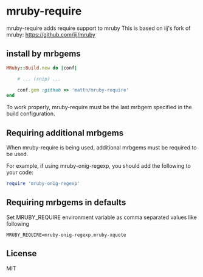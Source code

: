 # mruby-require

mruby-require adds require support to mruby
This is based on iij's fork of mruby: https://github.com/iij/mruby

## install by mrbgems
```ruby
MRuby::Build.new do |conf|

    # ... (snip) ...

    conf.gem :github => 'mattn/mruby-require'
end
```

To work properly, mruby-require must be the last mrbgem specified in the build configuration.

## Requiring additional mrbgems
When mruby-require is being used, additional mrbgems must be required to be used. 

For example, if using mruby-onig-regexp, you should add the following to your code:

````ruby
require 'mruby-onig-regexp'
````

## Requiring mrbgems in defaults
Set MRUBY_REQUIRE environment variable as comma separated values like following

```
MRUBY_REQUIRE=mruby-onig-regexp,mruby-xquote
```

## License

MIT
